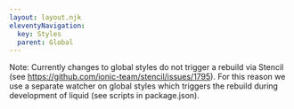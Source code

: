 ```yaml
---
layout: layout.njk
eleventyNavigation:
  key: Styles
  parent: Global
---
```


Note: Currently changes to global styles do not trigger a rebuild via Stencil (see https://github.com/ionic-team/stencil/issues/1795). For this reason we use a separate watcher on global styles which triggers the rebuild during development of liquid (see scripts in package.json).
